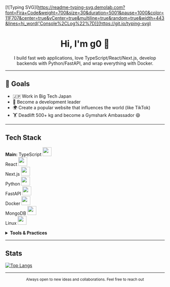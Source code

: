 [![Typing SVG](https://readme-typing-svg.demolab.com?font=Fira+Code&weight=700&size=30&duration=5001&pause=1000&color=11F707&center=true&vCenter=true&multiline=true&random=true&width=443&lines=hi_word('Console%2CLog%22%7D)](https://git.io/typing-svg)
<div align="center">



# Hi, I'm g0 👋

I build fast web applications, love TypeScript/React/Next.js, develop backends with Python/FastAPI, and wrap everything with Docker.

---

</div>

## 🎯 Goals

* 🇯🇵 Work in Big Tech Japan
* 🧭 Become a development leader
* 🌍 Create a popular website that influences the world (like TikTok)
* 🏋️ Deadlift 500+ kg and become a Gymshark Ambassador 😄

---

##  Tech Stack

<p>
  <b>Main:</b>
  TypeScript <img src="https://cdn.jsdelivr.net/gh/devicons/devicon@latest/icons/typescript/typescript-original.svg" width="28"/><br>
  React <img src="https://cdn.jsdelivr.net/gh/devicons/devicon@latest/icons/react/react-original.svg" width="28"/><br>
  Next.js <img src="https://cdn.jsdelivr.net/gh/devicons/devicon@latest/icons/nextjs/nextjs-original.svg" width="28"/><br>
  Python <img src="https://cdn.jsdelivr.net/gh/devicons/devicon@latest/icons/python/python-original.svg" width="28"/><br>
  FastAPI <img src="https://cdn.jsdelivr.net/gh/devicons/devicon@latest/icons/fastapi/fastapi-original.svg" width="28"/><br>
  Docker <img src="https://cdn.jsdelivr.net/gh/devicons/devicon@latest/icons/docker/docker-original.svg" width="28"/><br>
  MongoDB <img src="https://cdn.jsdelivr.net/gh/devicons/devicon@latest/icons/mongodb/mongodb-original.svg" width="28"/><br>
  Linux <img src="https://cdn.jsdelivr.net/gh/devicons/devicon@latest/icons/linux/linux-original.svg" width="28"/>
</p>

<details>
  <summary><b>Tools & Practices</b></summary>

* Vite / Turborepo / pnpm
* ESLint, Prettier, Husky + lint‑staged
* REST + OpenAPI, WebSockets, MF
* CI/CD: GitHub Actions, Docker Compose
* Tests: Vitest / Jest, Pytest

</details>

---

##  Stats

[![Top Langs](https://github-readme-stats.vercel.app/api/top-langs/?username=g012345&theme=tokyonight&layout=compact&langs_count=6)](https://github.com/anuraghazra/github-readme-stats)


---

<p align="center">
  <sub>Always open to new ideas and collaborations. Feel free to reach out</sub>
</p>
